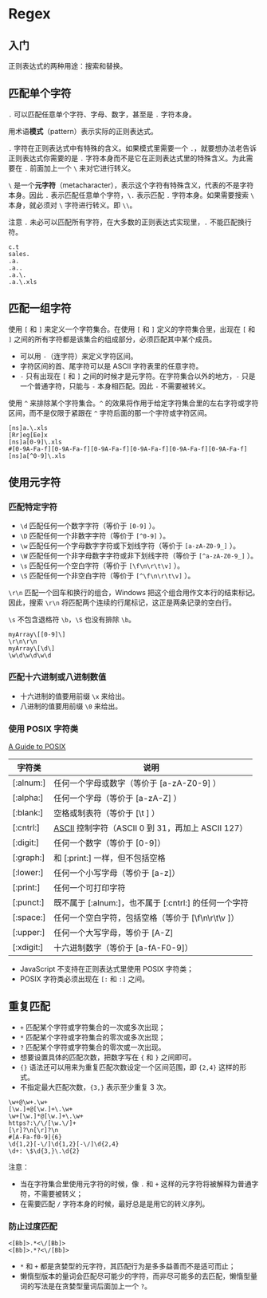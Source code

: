 # Regex

## 入门

正则表达式的两种用途：搜索和替换。

## 匹配单个字符

`.` 可以匹配任意单个字符、字母、数字，甚至是 `.` 字符本身。

用术语**模式**（pattern）表示实际的正则表达式。

`.` 字符在正则表达式中有特殊的含义。如果模式里需要一个 `.`，就要想办法老告诉正则表达式你需要的是 `.` 字符本身而不是它在正则表达式里的特殊含义。为此需要在 `.` 前面加上一个 `\` 来对它进行转义。

`\` 是一个**元字符**（metacharacter），表示这个字符有特殊含义，代表的不是字符本身。因此 `.` 表示匹配任意单个字符，`\.` 表示匹配 `.` 字符本身。如果需要搜索 `\` 本身，就必须对 `\` 字符进行转义。即 `\\`。

注意 `.` 未必可以匹配所有字符，在大多数的正则表达式实现里，`.` 不能匹配换行符。

```regex
c.t
sales.
.a.
.a..
.a.\.
.a.\.xls
```

## 匹配一组字符

使用 `[` 和 `]` 来定义一个字符集合。在使用 `[` 和 `]` 定义的字符集合里，出现在 `[` 和 `]` 之间的所有字符都是该集合的组成部分，必须匹配其中某个成员。

- 可以用 `-`（连字符）来定义字符区间。
- 字符区间的首、尾字符可以是 ASCII 字符表里的任意字符。
- `-` 只有出现在 `[` 和 `]` 之间的时候才是元字符。在字符集合以外的地方，`-` 只是一个普通字符，只能与 `-` 本身相匹配。因此 `-` 不需要被转义。

使用 `^` 来排除某个字符集合。`^` 的效果将作用于给定字符集合里的左右字符或字符区间，而不是仅限于紧跟在 `^` 字符后面的那一个字符或字符区间。

```regex
[ns]a.\.xls
[Rr]eg[Ee]x
[ns]a[0-9]\.xls
#[0-9A-Fa-f][0-9A-Fa-f][0-9A-Fa-f][0-9A-Fa-f][0-9A-Fa-f][0-9A-Fa-f]
[ns]a[^0-9]\.xls
```

## 使用元字符

### 匹配特定字符

- `\d` 匹配任何一个数字字符（等价于 `[0-9]` ）。
- `\D` 匹配任何一个非数字字符（等价于 `[^0-9]` ）。
- `\w` 匹配任何一个字母数字字符或下划线字符（等价于 `[a-zA-Z0-9_]` ）。
- `\W` 匹配任何一个非字母数字字符或非下划线字符（等价于 `[^a-zA-Z0-9_]` ）。
- `\s` 匹配任何一个空白字符（等价于 `[\f\n\r\t\v]` ）。
- `\S` 匹配任何一个非空白字符（等价于 `[^\f\n\r\t\v]` ）。

`\r\n` 匹配一个回车和换行的组合，Windows 把这个组合用作文本行的结束标记。因此，搜索 `\r\n` 将匹配两个连续的行尾标记，这正是两条记录的空白行。

`\s` 不包含退格符 `\b`，`\S` 也没有排除 `\b`。

```regex
myArray\[[0-9]\]
\r\n\r\n
myArray\[\d\]
\w\d\w\d\w\d
```

### 匹配十六进制或八进制数值

- 十六进制的值要用前缀 `\x` 来给出。
- 八进制的值要用前缀 `\0` 来给出。

### 使用 POSIX 字符类

[A Guide to POSIX](https://www.baeldung.com/linux/posix)

| 字符类 | 说明 |
| ------ | ------ |
| [:alnum:] | 任何一个字母或数字（等价于 [a-zA-Z0-9] ） |
| [:alpha:] | 任何一个字母（等价于 [a-zA-Z] ） |
| [:blank:] | 空格或制表符（等价于 [\t ] ） |
| [:cntrl:] | [ASCII](https://en.wikipedia.org/wiki/ASCII) 控制字符（ASCII 0 到 31，再加上 ASCII 127） |
| [:digit:] | 任何一个数字（等价于 [0-9]） |
| [:graph:] | 和 [:print:] 一样，但不包括空格 |
| [:lower:] | 任何一个小写字母（等价于 [a-z]） |
| [:print:] | 任何一个可打印字符 |
| [:punct:] | 既不属于 [:alnum:]，也不属于 [:cntrl:] 的任何一个字符 |
| [:space:] | 任何一个空白字符，包括空格（等价于 [\f\n\r\t\v ]） |
| [:upper:] | 任何一个大写字母，等价于 [A-Z] |
| [:xdigit:] | 十六进制数字（等价于 [a-fA-F0-9]） |

- JavaScript 不支持在正则表达式里使用 POSIX 字符类；
- POSIX 字符类必须出现在 `[:` 和 `:]` 之间。

## 重复匹配

- `+` 匹配某个字符或字符集合的一次或多次出现；
- `*` 匹配某个字符或字符集合的零次或多次出现；
- `?` 匹配某个字符或字符集合的零次或一次出现。
- 想要设置具体的匹配次数，把数字写在 `{` 和 `}` 之间即可。
- `{}` 语法还可以用来为重复匹配次数设定一个区间范围，即 `{2,4}` 这样的形式。
- 不指定最大匹配次数，`{3,}` 表示至少重复 3 次。

```regex
\w+@\w+.\w+
[\w.]+@[\w.]+\.\w+
\w+[\w.]*@[\w.]+\.\w+
https?:\/\/[\w.\/]+
[\r]?\n[\r]?\n
#[A-Fa-f0-9]{6}
\d{1,2}[-\/]\d{1,2}[-\/]\d{2,4}
\d+: \$\d{3,}\.\d{2}
```

注意：

- 当在字符集合里使用元字符的时候，像 `.` 和 `+` 这样的元字符将被解释为普通字符，不需要被转义；
- 在需要匹配 `/` 字符本身的时候，最好总是是用它的转义序列。

### 防止过度匹配

```regex
<[Bb]>.*<\/[Bb]>
<[Bb]>.*?<\/[Bb]>
```

- `*` 和 `+` 都是贪婪型的元字符，其匹配行为是多多益善而不是适可而止；
- 懒惰型版本的量词会匹配尽可能少的字符，而非尽可能多的去匹配，懒惰型量词的写法是在贪婪型量词后面加上一个 `?`。
